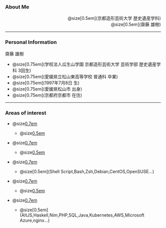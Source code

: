 ### About Me

<div style="text-align: right">
  @size[0.5em](京都造形芸術大学 歴史遺産学科)<br>
  @size[0.5em](齋藤 雄樹)
</div>

---

### Personal Information

<div style="text-align: left">
  齋藤 雄樹
</div>

- @size[0.75em](学校法人瓜生山学園 京都造形芸術大学 芸術学部 歴史遺産学科 3回生)
- @size[0.75em](愛媛県立松山東高等学校 普通科 卒業)
- @size[0.75em](1997年7月8日 生)
- @size[0.75em](愛媛県松山市 出身)
- @size[0.75em](京都府京都市 在住)
---

### Areas of interest

- @size[0.7em](Web・クラウド等の技術)
  - @size[0.5em](Firebase,GCP,GAS,JavaScript,TypeScript...)
- @size[0.7em](仮想化技術)
  - @size[0.5em](Vagrant,Docker...)
- @size[0.7em](Linux・コンソール系技術)
  - @size[0.5em](Shell Script,Bash,Zsh,Debian,CentOS,OpenSUSE...)
- @size[0.7em](デザイン系技術)
  - @size[0.5em](Photoshop,Illustrator,ClipStudio,Inkscape,GIMP...)


- @size[0.7em](まだ触れたことのない技術)
  - @size[0.5em](AltJS,Haskell,Nim,PHP,SQL,Java,Kubernetes,AWS,Microsoft Azure,nginx...)
